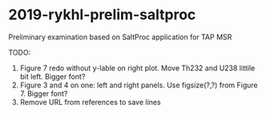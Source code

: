 # 2019-rykhl-prelim-saltproc
Preliminary examination based on SaltProc application for TAP MSR

TODO:
1) Figure 7 redo without y-lable on right plot. Move Th232 and U238 littile bit left. Bigger font?
2) Figure 3 and 4 on one: left and right panels. Use figsize(?,?) from Figure 7. Bigger font? 
3) Remove URL from references to save lines
